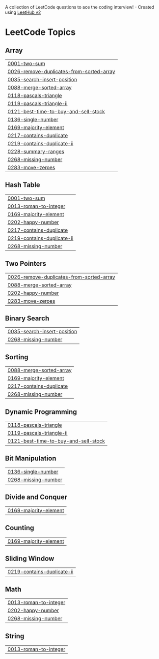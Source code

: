 A collection of LeetCode questions to ace the coding interview! - Created using [LeetHub v2](https://github.com/arunbhardwaj/LeetHub-2.0)
<!---LeetCode Topics Start-->
# LeetCode Topics
## Array
|  |
| ------- |
| [0001-two-sum](https://github.com/Lokesh-666/LeetCode-Solutions/tree/master/0001-two-sum) |
| [0026-remove-duplicates-from-sorted-array](https://github.com/Lokesh-666/LeetCode-Solutions/tree/master/0026-remove-duplicates-from-sorted-array) |
| [0035-search-insert-position](https://github.com/Lokesh-666/LeetCode-Solutions/tree/master/0035-search-insert-position) |
| [0088-merge-sorted-array](https://github.com/Lokesh-666/LeetCode-Solutions/tree/master/0088-merge-sorted-array) |
| [0118-pascals-triangle](https://github.com/Lokesh-666/LeetCode-Solutions/tree/master/0118-pascals-triangle) |
| [0119-pascals-triangle-ii](https://github.com/Lokesh-666/LeetCode-Solutions/tree/master/0119-pascals-triangle-ii) |
| [0121-best-time-to-buy-and-sell-stock](https://github.com/Lokesh-666/LeetCode-Solutions/tree/master/0121-best-time-to-buy-and-sell-stock) |
| [0136-single-number](https://github.com/Lokesh-666/LeetCode-Solutions/tree/master/0136-single-number) |
| [0169-majority-element](https://github.com/Lokesh-666/LeetCode-Solutions/tree/master/0169-majority-element) |
| [0217-contains-duplicate](https://github.com/Lokesh-666/LeetCode-Solutions/tree/master/0217-contains-duplicate) |
| [0219-contains-duplicate-ii](https://github.com/Lokesh-666/LeetCode-Solutions/tree/master/0219-contains-duplicate-ii) |
| [0228-summary-ranges](https://github.com/Lokesh-666/LeetCode-Solutions/tree/master/0228-summary-ranges) |
| [0268-missing-number](https://github.com/Lokesh-666/LeetCode-Solutions/tree/master/0268-missing-number) |
| [0283-move-zeroes](https://github.com/Lokesh-666/LeetCode-Solutions/tree/master/0283-move-zeroes) |
## Hash Table
|  |
| ------- |
| [0001-two-sum](https://github.com/Lokesh-666/LeetCode-Solutions/tree/master/0001-two-sum) |
| [0013-roman-to-integer](https://github.com/Lokesh-666/LeetCode-Solutions/tree/master/0013-roman-to-integer) |
| [0169-majority-element](https://github.com/Lokesh-666/LeetCode-Solutions/tree/master/0169-majority-element) |
| [0202-happy-number](https://github.com/Lokesh-666/LeetCode-Solutions/tree/master/0202-happy-number) |
| [0217-contains-duplicate](https://github.com/Lokesh-666/LeetCode-Solutions/tree/master/0217-contains-duplicate) |
| [0219-contains-duplicate-ii](https://github.com/Lokesh-666/LeetCode-Solutions/tree/master/0219-contains-duplicate-ii) |
| [0268-missing-number](https://github.com/Lokesh-666/LeetCode-Solutions/tree/master/0268-missing-number) |
## Two Pointers
|  |
| ------- |
| [0026-remove-duplicates-from-sorted-array](https://github.com/Lokesh-666/LeetCode-Solutions/tree/master/0026-remove-duplicates-from-sorted-array) |
| [0088-merge-sorted-array](https://github.com/Lokesh-666/LeetCode-Solutions/tree/master/0088-merge-sorted-array) |
| [0202-happy-number](https://github.com/Lokesh-666/LeetCode-Solutions/tree/master/0202-happy-number) |
| [0283-move-zeroes](https://github.com/Lokesh-666/LeetCode-Solutions/tree/master/0283-move-zeroes) |
## Binary Search
|  |
| ------- |
| [0035-search-insert-position](https://github.com/Lokesh-666/LeetCode-Solutions/tree/master/0035-search-insert-position) |
| [0268-missing-number](https://github.com/Lokesh-666/LeetCode-Solutions/tree/master/0268-missing-number) |
## Sorting
|  |
| ------- |
| [0088-merge-sorted-array](https://github.com/Lokesh-666/LeetCode-Solutions/tree/master/0088-merge-sorted-array) |
| [0169-majority-element](https://github.com/Lokesh-666/LeetCode-Solutions/tree/master/0169-majority-element) |
| [0217-contains-duplicate](https://github.com/Lokesh-666/LeetCode-Solutions/tree/master/0217-contains-duplicate) |
| [0268-missing-number](https://github.com/Lokesh-666/LeetCode-Solutions/tree/master/0268-missing-number) |
## Dynamic Programming
|  |
| ------- |
| [0118-pascals-triangle](https://github.com/Lokesh-666/LeetCode-Solutions/tree/master/0118-pascals-triangle) |
| [0119-pascals-triangle-ii](https://github.com/Lokesh-666/LeetCode-Solutions/tree/master/0119-pascals-triangle-ii) |
| [0121-best-time-to-buy-and-sell-stock](https://github.com/Lokesh-666/LeetCode-Solutions/tree/master/0121-best-time-to-buy-and-sell-stock) |
## Bit Manipulation
|  |
| ------- |
| [0136-single-number](https://github.com/Lokesh-666/LeetCode-Solutions/tree/master/0136-single-number) |
| [0268-missing-number](https://github.com/Lokesh-666/LeetCode-Solutions/tree/master/0268-missing-number) |
## Divide and Conquer
|  |
| ------- |
| [0169-majority-element](https://github.com/Lokesh-666/LeetCode-Solutions/tree/master/0169-majority-element) |
## Counting
|  |
| ------- |
| [0169-majority-element](https://github.com/Lokesh-666/LeetCode-Solutions/tree/master/0169-majority-element) |
## Sliding Window
|  |
| ------- |
| [0219-contains-duplicate-ii](https://github.com/Lokesh-666/LeetCode-Solutions/tree/master/0219-contains-duplicate-ii) |
## Math
|  |
| ------- |
| [0013-roman-to-integer](https://github.com/Lokesh-666/LeetCode-Solutions/tree/master/0013-roman-to-integer) |
| [0202-happy-number](https://github.com/Lokesh-666/LeetCode-Solutions/tree/master/0202-happy-number) |
| [0268-missing-number](https://github.com/Lokesh-666/LeetCode-Solutions/tree/master/0268-missing-number) |
## String
|  |
| ------- |
| [0013-roman-to-integer](https://github.com/Lokesh-666/LeetCode-Solutions/tree/master/0013-roman-to-integer) |
<!---LeetCode Topics End-->